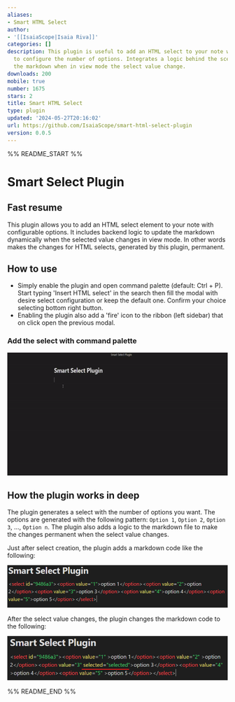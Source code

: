 ```yaml
---
aliases:
- Smart HTML Select
author:
- '[[IsaiaScope|Isaia Riva]]'
categories: []
description: This plugin is useful to add an HTML select to your note with the possibility
  to configure the number of options. Integrates a logic behind the scene to change
  the markdown when in view mode the select value change.
downloads: 200
mobile: true
number: 1675
stars: 2
title: Smart HTML Select
type: plugin
updated: '2024-05-27T20:16:02'
url: https://github.com/IsaiaScope/smart-html-select-plugin
version: 0.0.5
---
```


%% README_START %%

# Smart Select Plugin

## Fast resume

This plugin allows you to add an HTML select element to your note with configurable options. It includes backend logic to update the markdown dynamically when the selected value changes in view mode.
In other words makes the changes for HTML selects, generated by this plugin, permanent.

## How to use

-   Simply enable the plugin and open command palette (default: Ctrl + P). Start typing 'Insert HTML select' in the search then fill the modal with desire select configuration or keep the default one. Confirm your choice selecting bottom right button.
-   Enabling the plugin also add a 'fire' icon to the ribbon (left sidebar) that on click open the previous modal.

### Add the select with command palette

<p align="center">
  <img  src="https://raw.githubusercontent.com/IsaiaScope/smart-html-select-plugin/dev/doc/video-example-html-select-plugin.gif">
</p>

## How the plugin works in deep

The plugin generates a select with the number of options you want. The options are generated with the following pattern: `Option 1`, `Option 2`, `Option 3`, ..., `Option n`. The plugin also adds a logic to the markdown file to make the changes permanent when the select value changes.

Just after select creation, the plugin adds a markdown code like the following:

<p align="center">
  <img  src="https://raw.githubusercontent.com/IsaiaScope/smart-html-select-plugin/dev/doc/before.png">
</p>

After the select value changes, the plugin changes the markdown code to the following:

<p align="center">
  <img  src="https://raw.githubusercontent.com/IsaiaScope/smart-html-select-plugin/dev/doc/after.png">
</p>


%% README_END %%